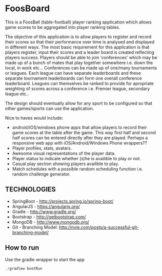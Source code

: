 FoosBoard
=========

This is a FoosBall (table-football) player ranking application which allows game scores to be aggregated into player ranking tables.

The objective of this application is to allow players to register and record their scores so that their performance over time is analysed and displayed in different ways. The most basic requirement for this application is that players register, input their scores and a leader board is created reflecting players success. Players should be able to join 'conferences' which may be made up of a bunch of mates that play together somewhere i.e. down the local, in work etc... Conferences can be made up of one/many tournaments or leagues. Each league can have separate leaderboards and these separate tournament leaderboards can form one overall conference leaderboard. Leagues can themselves be ranked to provide for apropriate weighting of scores across a conference i.e. Premier league, secondary league etc..

The design should eventually allow for any sport to be configured so that other games/sports can use the application. 

Nice to haves would include: 
 - android/iOS/windows phone apps that allow players to record their game scores at the table after the game. This way first half and second half scores can be entered directly after they are played. Perhaps a responsive web app with iOS/Android/Windows Phone wrappers??
 - Player profiles, stats, avatars. 
 - Awesome visual representations of the player data.
 - Player status to indicate whether (s)he is availible to play or not.
 - Casual play section showing players availible to play.
 - Match schedules with a possible random scheduling function i.e. random challenge generator.

TECHNOLOGIES
------------

 - SpringBoot - http://projects.spring.io/spring-boot/ 
 - AngularJS  - https://angularjs.org/
 - Gradle     - http://www.gradle.org/ 
 - Bootstrap  - http://getbootstrap.com/
 - MongoDB    - http://www.mongodb.org/
 - Git        - Branching Model: http://nvie.com/posts/a-successful-git-branching-model/

How to run
----------

Use the gradle wrapper to start the app

```java
./gradlew bootRun
```
